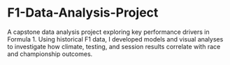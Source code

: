 # F1-Data-Analysis-Project
A capstone data analysis project exploring key performance drivers in Formula 1. Using historical F1 data, I developed models and visual analyses to investigate how climate, testing, and session results correlate with race and championship outcomes.
